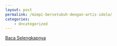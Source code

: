 ```yaml
---
layout: post
permalink: /mimpi-bersetubuh-dengan-artis-idola/
categories:
    - Uncategorized
---
```


[Baca Selengkapnya](/08)